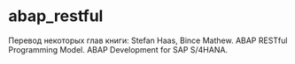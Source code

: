 # abap_restful
Перевод некоторых глав книги:
Stefan Haas, Bince Mathew.
ABAP RESTful Programming Model.
ABAP Development for SAP S/4HANA.

